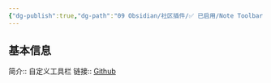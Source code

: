 ```yaml
---
{"dg-publish":true,"dg-path":"09 Obsidian/社区插件/✅ 已启用/Note Toolbar.md","permalink":"/09 Obsidian/社区插件/✅ 已启用/Note Toolbar/","created":"2025-07-31","updated":"2025-07-31"}
---
```



## 基本信息

简介:: 自定义工具栏
链接:: [Github](https://github.com/chrisgurney/obsidian-note-toolbar)